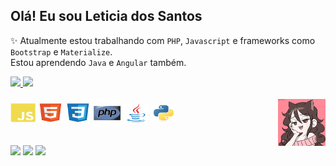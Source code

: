 <!---
LeticiaDosSantos/LeticiaDosSantos is a ✨ special ✨ repository because its `README.md` (this file) appears on your GitHub profile.
You can click the Preview link to take a look at your changes.
--->

 ## Olá! Eu sou Leticia dos Santos 
 ✨ Atualmente estou trabalhando com `PHP`, `Javascript` e frameworks como `Bootstrap` e `Materialize`.<br>Estou aprendendo `Java` e `Angular` também.

 <div>
  <a href="https://github.com/LeticiaDosSantos">
  <img height="180em" src="https://github-readme-stats.vercel.app/api?username=LeticiaDosSantos&show_icons=true&theme=dracula&include_all_commits=true&count_private=true"/>
  <img height="180em" src="https://github-readme-stats.vercel.app/api/top-langs/?username=LeticiaDosSantos&layout=compact&langs_count=7&theme=dracula"/></a>
</div>
<div style="display: inline_block"><br>
  <img align="center" alt="Leticia-Js" height="30" width="40" src="https://raw.githubusercontent.com/devicons/devicon/master/icons/javascript/javascript-plain.svg">
  <img align="center" alt="Leticia-HTML" height="30" width="40" src="https://raw.githubusercontent.com/devicons/devicon/master/icons/html5/html5-original.svg">
  <img align="center" alt="Leticia-CSS" height="30" width="40" src="https://raw.githubusercontent.com/devicons/devicon/master/icons/css3/css3-original.svg">
  <img align="center" alt="Leticia-PHP" height="45" width="45" src="https://raw.githubusercontent.com/devicons/devicon/master/icons/php/php-original.svg">
  <img align="center" alt="Leticia-JAVA" height="30" width="40" src="https://raw.githubusercontent.com/devicons/devicon/master/icons/java/java-original.svg">
  <img align="center" alt="Leticia-Python" height="30" width="40" src="https://raw.githubusercontent.com/devicons/devicon/master/icons/python/python-original.svg">
  <img align="right" alt="Leticia-yoda" height="15%" width="15%" src="https://raw.githubusercontent.com/LeticiaDosSantos/LeticiaDosSantos/main/gifLeticia.gif">
</div>
  
##
<div> 
  <a href="https://instagram.com/Letici_ATA" target="_blank"><img src="https://img.shields.io/badge/-Instagram-%23E4405F?style=for-the-badge&logo=instagram&logoColor=white" target="_blank"></a>
  <a href = "mailto:leticia_santos250@hotmail.com"><img src="https://img.shields.io/badge/-Gmail-%23333?style=for-the-badge&logo=gmail&logoColor=white" target="_blank"></a>
  <a href="https://www.linkedin.com/in/leticia0" target="_blank"><img src="https://img.shields.io/badge/-LinkedIn-%230077B5?style=for-the-badge&logo=linkedin&logoColor=white" target="_blank"></a> 
</div>
